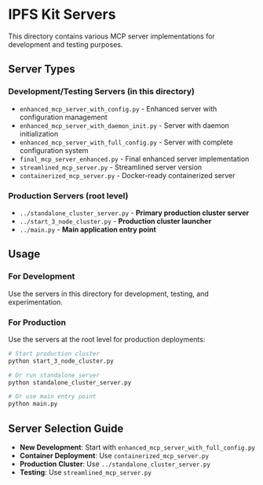 # IPFS Kit Servers

This directory contains various MCP server implementations for development and testing purposes.

## Server Types

### Development/Testing Servers (in this directory)
- `enhanced_mcp_server_with_config.py` - Enhanced server with configuration management
- `enhanced_mcp_server_with_daemon_init.py` - Server with daemon initialization
- `enhanced_mcp_server_with_full_config.py` - Server with complete configuration system
- `final_mcp_server_enhanced.py` - Final enhanced server implementation
- `streamlined_mcp_server.py` - Streamlined server version
- `containerized_mcp_server.py` - Docker-ready containerized server

### Production Servers (root level)
- `../standalone_cluster_server.py` - **Primary production cluster server**
- `../start_3_node_cluster.py` - **Production cluster launcher**
- `../main.py` - **Main application entry point**

## Usage

### For Development
Use the servers in this directory for development, testing, and experimentation.

### For Production
Use the servers at the root level for production deployments:

```bash
# Start production cluster
python start_3_node_cluster.py

# Or run standalone server
python standalone_cluster_server.py

# Or use main entry point
python main.py
```

## Server Selection Guide

- **New Development**: Start with `enhanced_mcp_server_with_full_config.py`
- **Container Deployment**: Use `containerized_mcp_server.py`
- **Production Cluster**: Use `../standalone_cluster_server.py`
- **Testing**: Use `streamlined_mcp_server.py`
